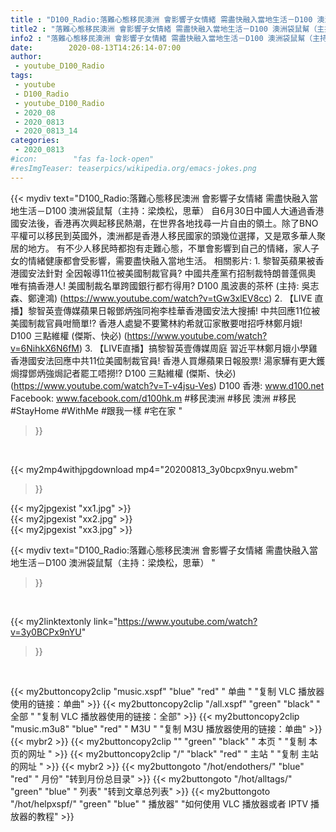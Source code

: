 ```yaml
---
title : "D100_Radio:落難心態移民澳洲 會影響子女情緒 需盡快融入當地生活－D100 澳洲袋鼠幫（主持：梁煥松，思華） "
title2 : "落難心態移民澳洲 會影響子女情緒 需盡快融入當地生活－D100 澳洲袋鼠幫（主持：梁煥松，思華） "
info2 : "落難心態移民澳洲 會影響子女情緒 需盡快融入當地生活－D100 澳洲袋鼠幫（主持：梁煥松，思華）    自6月30日中國人大通過香港國安法後，香港再次興起移民熱潮，在世界各地找尋一片自由的領土。除了BNO平權可以移民到英國外，澳洲都是香港人移民國家的頭幾位選擇，又是眾多華人聚居的地方。    有不少人移民時都抱有走難心態，不單會影響到自己的情緒，家人子女的情緒健康都會受影響，需要盡快融入當地生活。  相關影片: 1. 黎智英蘋果被香港國安法針對 全因報導11位被美國制裁官員? 中國共產黨冇招制裁特朗普蓬佩奧 唯有搞香港人! 美國制裁名單跨國銀行都冇得用? D100 風波裹的茶杯 (主持: 吳志森、鄭達鴻) (https://www.youtube.com/watch?v=tGw3xlEV8cc) 2. 【LIVE 直播】黎智英壹傳媒蘋果日報鄧炳強同袍李桂華香港國安法大搜捕! 中共回應11位被美國制裁官員咁簡單!? 香港人處變不要驚林約希就冚家散要咁招呼林鄭月娥!  D100 三點維權 (傑斯、快必) (https://www.youtube.com/watch?v=6NihkX6N6fM) 3. 【LIVE直播】搞黎智英壹傳媒周庭 習近平林鄭月娥小學雞香港國安法回應中共11位美國制裁官員! 香港人買爆蘋果日報股票! 湯家驊有更大鑊焗撐鄧炳強焗記者罷工唔撈!? D100 三點維權 (傑斯、快必) (https://www.youtube.com/watch?v=T-v4jsu-Ves)  D100 香港: www.d100.net  Facebook: www.facebook.com/d100hk.m  #移民澳洲 #移民 澳洲 #移民 #StayHome #WithMe #跟我一樣 #宅在家 "
date:        2020-08-13T14:26:14-07:00
author:
 - youtube_D100_Radio
tags:
 - youtube
 - D100_Radio
 - youtube_D100_Radio
 - 2020_08
 - 2020_0813
 - 2020_0813_14
categories:
 - 2020_0813
#icon:        "fas fa-lock-open"
#resImgTeaser: teaserpics/wikipedia.org/emacs-jokes.png
---
```


{{< mydiv text="D100_Radio:落難心態移民澳洲 會影響子女情緒 需盡快融入當地生活－D100 澳洲袋鼠幫（主持：梁煥松，思華）    自6月30日中國人大通過香港國安法後，香港再次興起移民熱潮，在世界各地找尋一片自由的領土。除了BNO平權可以移民到英國外，澳洲都是香港人移民國家的頭幾位選擇，又是眾多華人聚居的地方。    有不少人移民時都抱有走難心態，不單會影響到自己的情緒，家人子女的情緒健康都會受影響，需要盡快融入當地生活。  相關影片: 1. 黎智英蘋果被香港國安法針對 全因報導11位被美國制裁官員? 中國共產黨冇招制裁特朗普蓬佩奧 唯有搞香港人! 美國制裁名單跨國銀行都冇得用? D100 風波裹的茶杯 (主持: 吳志森、鄭達鴻) (https://www.youtube.com/watch?v=tGw3xlEV8cc) 2. 【LIVE 直播】黎智英壹傳媒蘋果日報鄧炳強同袍李桂華香港國安法大搜捕! 中共回應11位被美國制裁官員咁簡單!? 香港人處變不要驚林約希就冚家散要咁招呼林鄭月娥!  D100 三點維權 (傑斯、快必) (https://www.youtube.com/watch?v=6NihkX6N6fM) 3. 【LIVE直播】搞黎智英壹傳媒周庭 習近平林鄭月娥小學雞香港國安法回應中共11位美國制裁官員! 香港人買爆蘋果日報股票! 湯家驊有更大鑊焗撐鄧炳強焗記者罷工唔撈!? D100 三點維權 (傑斯、快必) (https://www.youtube.com/watch?v=T-v4jsu-Ves)  D100 香港: www.d100.net  Facebook: www.facebook.com/d100hk.m  #移民澳洲 #移民 澳洲 #移民 #StayHome #WithMe #跟我一樣 #宅在家 "
>}}
<br>


{{< my2mp4withjpgdownload mp4="20200813_3y0bcpx9nyu.webm"
>}}

{{< my2jpgexist "xx1.jpg" >}}<br>
{{< my2jpgexist "xx2.jpg" >}}<br>
{{< my2jpgexist "xx3.jpg" >}}<br>



{{< mydiv text="D100_Radio:落難心態移民澳洲 會影響子女情緒 需盡快融入當地生活－D100 澳洲袋鼠幫（主持：梁煥松，思華） "
>}}
<br>

{{< my2linktextonly link="https://www.youtube.com/watch?v=3y0BCPx9nYU"
>}}


<br>

{{< my2buttoncopy2clip "music.xspf"        "blue"   "red"    " 单曲 "  "复制 VLC 播放器使用的链接：单曲" >}} {{< my2buttoncopy2clip "/all.xspf"         "green"  "black"  " 全部 "  "复制 VLC 播放器使用的链接：全部" >}} {{< my2buttoncopy2clip "music.m3u8"        "blue"   "red"    " M3U  "    "复制 M3U 播放器使用的链接：单曲" >}} {{< mybr2 >}} {{< my2buttoncopy2clip ""                  "green"  "black"  " 本页 "    "复制 本页的网址 " >}} {{< my2buttoncopy2clip "/"                 "black"  "red"    " 主站 "    "复制 主站的网址 " >}} {{< mybr2 >}} {{< my2buttongoto      "/hot/endothers/"   "blue"   "red"    " 月份"   "转到月份总目录" >}} {{< my2buttongoto      "/hot/alltags/"     "green"  "blue"   " 列表"   "转到文章总列表" >}} {{< my2buttongoto      "/hot/helpxspf/"    "green"  "blue"   " 播放器" "如何使用 VLC 播放器或者 IPTV 播放器的教程" >}} 
